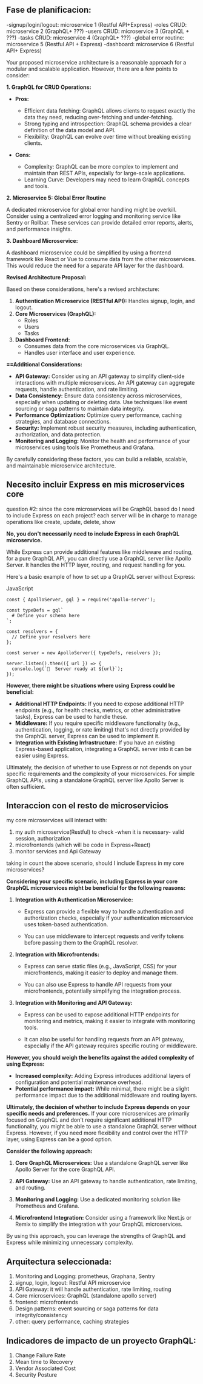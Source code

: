 
## Fase de planificacion:

-signup/login/logout: microservice 1 (Restful API+Express)
-roles CRUD: microservice 2 (GraphQL+ ???)
-users CRUD: microservice 3 (GraphQL + ???)
-tasks CRUD: microservice 4 (GraphQL+ ???)
-global error routine: microservice 5 (Restful API + Express)
-dashboard: microservice 6 (Restful API+ Express)

Your proposed microservice architecture is a reasonable approach for a modular and scalable application. However, there are a few points to consider:

**1. GraphQL for CRUD Operations:**

- **Pros:**
    
    - Efficient data fetching: GraphQL allows clients to request exactly the data they need, reducing over-fetching and under-fetching.
    - Strong typing and introspection: GraphQL schema provides a clear definition of the data model and API.
    - Flexibility: GraphQL can evolve over time without breaking existing clients.
- **Cons:**
    
    - Complexity: GraphQL can be more complex to implement and maintain than REST APIs, especially for large-scale applications.
    - Learning Curve: Developers may need to learn GraphQL concepts and tools.

**2. Microservice 5: Global Error Routine**

A dedicated microservice for global error handling might be overkill. Consider using a centralized error logging and monitoring service like Sentry or Rollbar. These services can provide detailed error reports, alerts, and performance insights.

**3. Dashboard Microservice:**

A dashboard microservice could be simplified by using a frontend framework like React or Vue to consume data from the other microservices. This would reduce the need for a separate API layer for the dashboard.

**Revised Architecture Proposal:**

Based on these considerations, here's a revised architecture:

1. **Authentication Microservice (RESTful API):** Handles signup, login, and logout.
2. **Core Microservices (GraphQL):**
    - Roles
    - Users
    - Tasks
3. **Dashboard Frontend:**
    - Consumes data from the core microservices via GraphQL.
    - Handles user interface and user experience.

**==Additional Considerations:**

- **API Gateway:** Consider using an API gateway to simplify client-side interactions with multiple microservices. An API gateway can aggregate requests, handle authentication, and rate limiting.
- **Data Consistency:** Ensure data consistency across microservices, especially when updating or deleting data. Use techniques like event sourcing or saga patterns to maintain data integrity.
- **Performance Optimization:** Optimize query performance, caching strategies, and database connections.
- **Security:** Implement robust security measures, including authentication, authorization, and data protection.
- **Monitoring and Logging:** Monitor the health and performance of your microservices using tools like Prometheus and Grafana.

By carefully considering these factors, you can build a reliable, scalable, and maintainable microservice architecture.

## Necesito incluir Express en mis microservices core

question #2: since the core microservices will be GraphQL based do I need to include Express on each project? each server will be in charge to manage operations like create, update, delete, show

**No, you don't necessarily need to include Express in each GraphQL microservice.**

While Express can provide additional features like middleware and routing, for a pure GraphQL API, you can directly use a GraphQL server like Apollo Server. It handles the HTTP layer, routing, and request handling for you.  

Here's a basic example of how to set up a GraphQL server without Express:

JavaScript

```
const { ApolloServer, gql } = require('apollo-server');

const typeDefs = gql`
  # Define your schema here
`;

const resolvers = {
  // Define your resolvers here
};

const server = new ApolloServer({ typeDefs, resolvers });

server.listen().then(({ url }) => {
  console.log(`🚀  Server ready at ${url}`);
});
```

**However, there might be situations where using Express could be beneficial:**

- **Additional HTTP Endpoints:** If you need to expose additional HTTP endpoints (e.g., for health checks, metrics, or other administrative tasks), Express can be used to handle these.
- **Middleware:** If you require specific middleware functionality (e.g., authentication, logging, or rate limiting) that's not directly provided by the GraphQL server, Express can be used to implement it.
- **Integration with Existing Infrastructure:** If you have an existing Express-based application, integrating a GraphQL server into it can be easier using Express.  
    

Ultimately, the decision of whether to use Express or not depends on your specific requirements and the complexity of your microservices. For simple GraphQL APIs, using a standalone GraphQL server like Apollo Server is often sufficient.  

## Interaccion con el resto de microservicios

my core microservices will interact with:
1. my auth microservice(Restful) to check -when it is necessary- valid session, authorization
2. microfrontends (which will be code in Express+React)
3. monitor services and Api Gateway

taking in count the above scenario, should I include Express in my core microservices?

**Considering your specific scenario, including Express in your core GraphQL microservices might be beneficial for the following reasons:**

1. **Integration with Authentication Microservice:**
    
    - Express can provide a flexible way to handle authentication and authorization checks, especially if your authentication microservice uses token-based authentication.  
        
    - You can use middleware to intercept requests and verify tokens before passing them to the GraphQL resolver.  
        
2. **Integration with Microfrontends:**
    
    - Express can serve static files (e.g., JavaScript, CSS) for your microfrontends, making it easier to deploy and manage them.  
        
    - You can also use Express to handle API requests from your microfrontends, potentially simplifying the integration process.
3. **Integration with Monitoring and API Gateway:**
    
    - Express can be used to expose additional HTTP endpoints for monitoring and metrics, making it easier to integrate with monitoring tools.  
        
    - It can also be useful for handling requests from an API gateway, especially if the API gateway requires specific routing or middleware.

**However, you should weigh the benefits against the added complexity of using Express:**

- **Increased complexity:** Adding Express introduces additional layers of configuration and potential maintenance overhead.
- **Potential performance impact:** While minimal, there might be a slight performance impact due to the additional middleware and routing layers.

**Ultimately, the decision of whether to include Express depends on your specific needs and preferences.** If your core microservices are primarily focused on GraphQL and don't require significant additional HTTP functionality, you might be able to use a standalone GraphQL server without Express. However, if you need more flexibility and control over the HTTP layer, using Express can be a good option.

**Consider the following approach:**

1. **Core GraphQL Microservices:** Use a standalone GraphQL server like Apollo Server for the core GraphQL API.  
    
2. **API Gateway:** Use an API gateway to handle authentication, rate limiting, and routing.  
    
3. **Monitoring and Logging:** Use a dedicated monitoring solution like Prometheus and Grafana.
4. **Microfrontend Integration:** Consider using a framework like Next.js or Remix to simplify the integration with your GraphQL microservices.

By using this approach, you can leverage the strengths of GraphQL and Express while minimizing unnecessary complexity.

## Arquitectura seleccionada:

1. Monitoring and Logging: prometheus, Graphana, Sentry
2. signup, login, logout: Restful API microservice
3. API Gateway: it will handle authentication, rate limiting, routing
4. Core microservices: GraphQL (standalone apollo server)
5. frontend: microfrontends
6. Design patterns:  event sourcing or saga patterns for data integrity/consistency
7. other: query performance, caching strategies

## Indicadores de impacto de un proyecto GraphQL:
1. Change Failure Rate
2. Mean time to Recovery
3. Vendor Associated Cost
4. Security Posture

